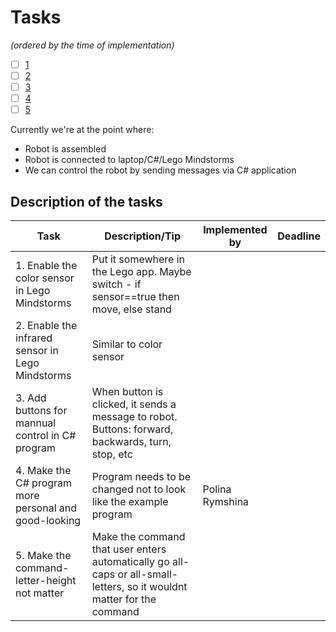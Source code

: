 # Tasks
*(ordered by the time of implementation)*

- [ ] [1](#description-of-the-tasks)
- [ ] [2](#description-of-the-tasks)
- [ ] [3](#description-of-the-tasks)
- [ ] [4](#description-of-the-tasks)
- [ ] [5](#description-of-the-tasks)

Currently we're at the point where:
* Robot is assembled
* Robot is connected to laptop/C#/Lego Mindstorms
* We can control the robot by sending messages via C# application

## Description of the tasks

Task | Description/Tip | Implemented by | Deadline
----------|------| ------------|----------
1. Enable the color sensor in Lego Mindstorms | Put it somewhere in the Lego app. Maybe switch - if sensor==true then move, else stand | | 
2. Enable the infrared sensor in Lego Mindstorms | Similar to color sensor | | 
3. Add buttons for mannual control in C# program | When button is clicked, it sends a message to robot. Buttons: forward, backwards, turn, stop, etc | | 
4. Make the C# program more personal and good-looking | Program needs to be changed not to look like the example program | Polina Rymshina | 
5. Make the command-letter-height not matter | Make the command that user enters automatically go all-caps or all-small-letters, so it wouldnt matter for the command | | |

